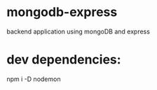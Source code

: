 # mongodb-express
backend application using mongoDB and express


# dev dependencies:
npm i -D nodemon